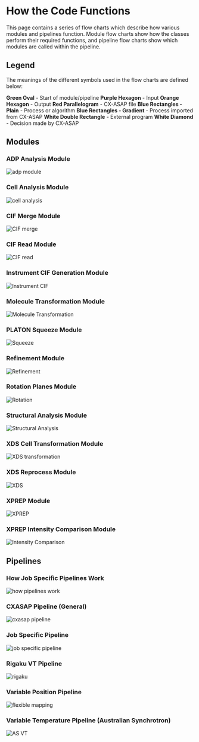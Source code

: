 # How the Code Functions
This page contains a series of flow charts which describe how various modules and pipelines function. Module flow charts show how the classes perform their required functions, and pipeline flow charts show which modules are called within the pipeline. 

## Legend
The meanings of the different symbols used in the flow charts are defined below:

**Green Oval** - Start of module/pipeline
**Purple Hexagon** - Input
**Orange Hexagon** - Output
**Red Parallelogram** - CX-ASAP file
**Blue Rectangles - Plain** - Process or algorithm
**Blue Rectangles - Gradient** - Process imported from CX-ASAP
**White Double Rectangle** - External program
**White Diamond** - Decision made by CX-ASAP

## Modules

### ADP Analysis Module

![adp module](_static/module_adp_analysis.jpg)

### Cell Analysis Module

![cell analysis](_static/module_cell_analysis.jpg)

### CIF Merge Module

![CIF merge](_static/module_cif_merge.jpg)

### CIF Read Module

![CIF read](_static/module_cif_read.jpg)

### Instrument CIF Generation Module

![Instrument CIF](_static/module_instrument_cif_generation.jpg)

### Molecule Transformation Module

![Molecule Transformation](_static/module_molecule_transformation.jpg)

### PLATON Squeeze Module

![Squeeze](_static/module_platon_squeeze.jpg)

### Refinement Module

![Refinement](_static/module_cif_read.jpg)

### Rotation Planes Module

![Rotation](_static/module_rotation_planes.jpg)

### Structural Analysis Module

![Structural Analysis](_static/module_structural_analysis.jpg)

### XDS Cell Transformation Module

![XDS transformation](_static/module_xds_cell_transformation.jpg)

### XDS Reprocess Module

![XDS](_static/module_xds_reprocess.jpg)

### XPREP Module

![XPREP](_static/module_xprep.jpg)

### XPREP Intensity Comparison Module

![Intensity Comparison](_static/module_xprep_intensity_compare.jpg)

## Pipelines

### How Job Specific Pipelines Work

![how pipelines work](_static/overall_pipeline_general.jpg)


### CXASAP Pipeline (General)

![cxasap pipeline](_static/pipeline_general.jpg)

### Job Specific Pipeline 

![job specific pipeline](_static/job_specific_pipeline_general.jpg)

### Rigaku VT Pipeline

![rigaku](_static/pipeline_vt_rigaku.jpg)

### Variable Position Pipeline

![flexible mapping](_static/pipeline_flexible_mapping.jpg)

### Variable Temperature Pipeline (Australian Synchrotron)

![AS VT](_static/pipeline_vt_synchrotron.jpg)

